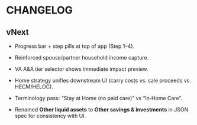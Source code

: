 # CHANGELOG

## vNext
- Progress bar + step pills at top of app (Step 1–4).
- Reinforced spouse/partner household income capture.
- VA A&A tier selector shows immediate impact preview.
- Home strategy unifies downstream UI (carry costs vs. sale proceeds vs. HECM/HELOC).
- Terminology pass: “Stay at Home (no paid care)” vs “In‑Home Care”.

- Renamed **Other liquid assets** to **Other savings & investments** in JSON spec for consistency with UI.
